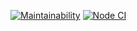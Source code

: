 [![Maintainability](https://api.codeclimate.com/v1/badges/135c72dd66f5f1b21e71/maintainability)](https://codeclimate.com/github/almax-21/rss-reader/maintainability)
[![Node CI](https://github.com/almax-21/rss-reader/actions/workflows/nodejs.yml/badge.svg)](https://github.com/almax-21/rss-reader/actions/workflows/nodejs.yml)